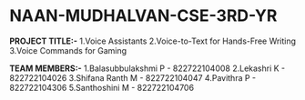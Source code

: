 # NAAN-MUDHALVAN-CSE-3RD-YR

**PROJECT TITLE:-**
1.Voice Assistants
2.Voice-to-Text for Hands-Free Writing
3.Voice Commands for Gaming

**TEAM MEMBERS:-**
1.Balasubbulakshmi P - 822722104008
2.Lekashri K - 822722104026
3.Shifana Ranth M - 822722104047
4.Pavithra P - 822722104306
5.Santhoshini M - 822722104706
